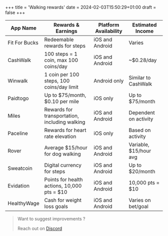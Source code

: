 +++
title = 'Walking rewards'
date = 2024-02-03T15:50:29+01:00
draft = false
+++

| App Name     | Rewards & Earnings                          | Platform Availability | Estimated Income        |
|--------------|---------------------------------------------|-----------------------|-------------------------|
| Fit For Bucks| Redeemable rewards for steps                | iOS and Android       | Varies                  |
| CashWalk     | 100 steps = 1 coin, max 100 coins/day       | iOS and Android       | ~$0.28/day              |
| Winwalk      | 1 coin per 100 steps, 100 coins/day limit   | Android only          | Similar to CashWalk    |
| Paidtogo     | Up to $75/month, $0.10 per mile             | iOS only              | Up to $75/month         |
| Miles        | Rewards for transportation, including walking| iOS and Android       | Dependent on activity  |
| Paceline     | Rewards for heart rate elevation            | iOS only              | Based on activity      |
| Rover        | Average $15/hour for dog walking            | iOS and Android       | Variable, $15/hour avg |
| Sweatcoin   | Digital currency for steps                  | iOS and Android       | Up to $20/month        |
| Evidation    | Points for health actions, 10,000 pts = $10 | iOS and Android       | 10,000 pts = $10       |
| HealthyWage | Cash for weight loss goals                  | iOS and Android       | Varies on bet/goal     |


> Want to suggest improvements ?
> 
> Reach out on [Discord](https://discord.gg/pm96w5n3eC)
